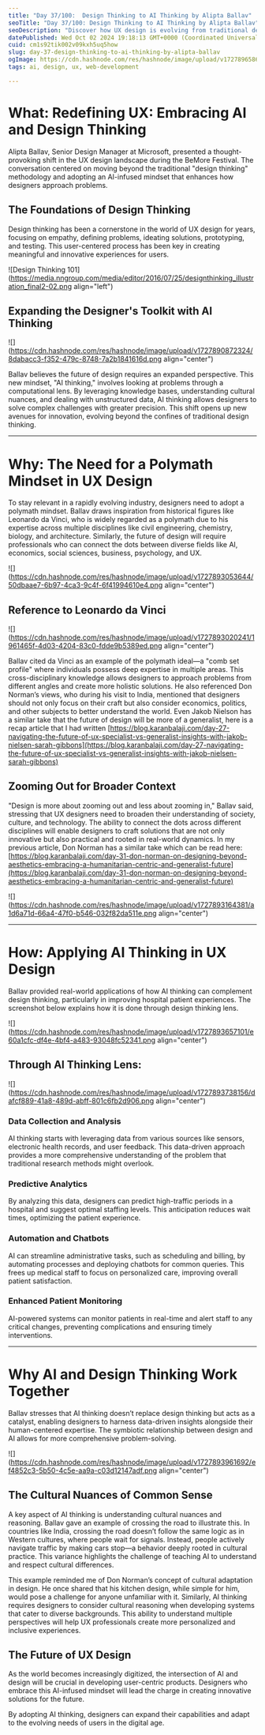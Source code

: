 ```yaml
---
title: "Day 37/100:  Design Thinking to AI Thinking by Alipta Ballav"
seoTitle: "Day 37/100: Design Thinking to AI Thinking by Alipta Ballav"
seoDescription: "Discover how UX design is evolving from traditional design thinking to AI thinking, as Alipta Ballav explains the shift toward a polymath mindset in design."
datePublished: Wed Oct 02 2024 19:18:13 GMT+0000 (Coordinated Universal Time)
cuid: cm1s92tik002v09kxh5uq5how
slug: day-37-design-thinking-to-ai-thinking-by-alipta-ballav
ogImage: https://cdn.hashnode.com/res/hashnode/image/upload/v1727896586526/b0d76460-efbf-4404-a718-ef8a42823706.png
tags: ai, design, ux, web-development

---
```


# What: Redefining UX: Embracing AI and Design Thinking

Alipta Ballav, Senior Design Manager at Microsoft, presented a thought-provoking shift in the UX design landscape during the BeMore Festival. The conversation centered on moving beyond the traditional "design thinking" methodology and adopting an AI-infused mindset that enhances how designers approach problems.

## The Foundations of Design Thinking

Design thinking has been a cornerstone in the world of UX design for years, focusing on empathy, defining problems, ideating solutions, prototyping, and testing. This user-centered process has been key in creating meaningful and innovative experiences for users.

![Design Thinking 101](https://media.nngroup.com/media/editor/2016/07/25/designthinking_illustration_final2-02.png align="left")

## Expanding the Designer's Toolkit with AI Thinking

![](https://cdn.hashnode.com/res/hashnode/image/upload/v1727890872324/8dabacc3-f352-479c-8748-7a2b1841616d.png align="center")

Ballav believes the future of design requires an expanded perspective. This new mindset, "AI thinking," involves looking at problems through a computational lens. By leveraging knowledge bases, understanding cultural nuances, and dealing with unstructured data, AI thinking allows designers to solve complex challenges with greater precision. This shift opens up new avenues for innovation, evolving beyond the confines of traditional design thinking.

---

# Why: The Need for a Polymath Mindset in UX Design

To stay relevant in a rapidly evolving industry, designers need to adopt a polymath mindset. Ballav draws inspiration from historical figures like Leonardo da Vinci, who is widely regarded as a polymath due to his expertise across multiple disciplines like civil engineering, chemistry, biology, and architecture. Similarly, the future of design will require professionals who can connect the dots between diverse fields like AI, economics, social sciences, business, psychology, and UX.

![](https://cdn.hashnode.com/res/hashnode/image/upload/v1727893053644/50dbaae7-6b97-4ca3-9c4f-6f41994610e4.png align="center")

## Reference to Leonardo da Vinci

![](https://cdn.hashnode.com/res/hashnode/image/upload/v1727893020241/1961465f-4d03-4204-83c0-fdde9b5389ed.png align="center")

Ballav cited da Vinci as an example of the polymath ideal—a "comb set profile" where individuals possess deep expertise in multiple areas. This cross-disciplinary knowledge allows designers to approach problems from different angles and create more holistic solutions. He also referenced Don Norman’s views, who during his visit to India, mentioned that designers should not only focus on their craft but also consider economics, politics, and other subjects to better understand the world. Even Jakob Nielson has a similar take that the future of design will be more of a generalist, here is a recap article that I had written [https://blog.karanbalaji.com/day-27-navigating-the-future-of-ux-specialist-vs-generalist-insights-with-jakob-nielsen-sarah-gibbons](https://blog.karanbalaji.com/day-27-navigating-the-future-of-ux-specialist-vs-generalist-insights-with-jakob-nielsen-sarah-gibbons)

## Zooming Out for Broader Context

"Design is more about zooming out and less about zooming in," Ballav said, stressing that UX designers need to broaden their understanding of society, culture, and technology. The ability to connect the dots across different disciplines will enable designers to craft solutions that are not only innovative but also practical and rooted in real-world dynamics. In my previous article, Don Norman has a similar take which can be read here: [https://blog.karanbalaji.com/day-31-don-norman-on-designing-beyond-aesthetics-embracing-a-humanitarian-centric-and-generalist-future](https://blog.karanbalaji.com/day-31-don-norman-on-designing-beyond-aesthetics-embracing-a-humanitarian-centric-and-generalist-future)

![](https://cdn.hashnode.com/res/hashnode/image/upload/v1727893164381/a1d6a71d-66a4-47f0-b546-032f82da511e.png align="center")

---

# How: Applying AI Thinking in UX Design

Ballav provided real-world applications of how AI thinking can complement design thinking, particularly in improving hospital patient experiences. The screenshot below explains how it is done through design thinking lens.

![](https://cdn.hashnode.com/res/hashnode/image/upload/v1727893657101/e60a1cfc-df4e-4bf4-a483-93048fc52341.png align="center")

## Through AI Thinking Lens:

![](https://cdn.hashnode.com/res/hashnode/image/upload/v1727893738156/dafcf889-41a8-489d-abff-801c6fb2d906.png align="center")

### Data Collection and Analysis

AI thinking starts with leveraging data from various sources like sensors, electronic health records, and user feedback. This data-driven approach provides a more comprehensive understanding of the problem that traditional research methods might overlook.

### Predictive Analytics

By analyzing this data, designers can predict high-traffic periods in a hospital and suggest optimal staffing levels. This anticipation reduces wait times, optimizing the patient experience.

### Automation and Chatbots

AI can streamline administrative tasks, such as scheduling and billing, by automating processes and deploying chatbots for common queries. This frees up medical staff to focus on personalized care, improving overall patient satisfaction.

### Enhanced Patient Monitoring

AI-powered systems can monitor patients in real-time and alert staff to any critical changes, preventing complications and ensuring timely interventions.

---

# Why AI and Design Thinking Work Together

Ballav stresses that AI thinking doesn’t replace design thinking but acts as a catalyst, enabling designers to harness data-driven insights alongside their human-centered expertise. The symbiotic relationship between design and AI allows for more comprehensive problem-solving.

![](https://cdn.hashnode.com/res/hashnode/image/upload/v1727893961692/ef4852c3-5b50-4c5e-aa9a-c03d12147adf.png align="center")

## The Cultural Nuances of Common Sense

A key aspect of AI thinking is understanding cultural nuances and reasoning. Ballav gave an example of crossing the road to illustrate this. In countries like India, crossing the road doesn’t follow the same logic as in Western cultures, where people wait for signals. Instead, people actively navigate traffic by making cars stop—a behavior deeply rooted in cultural practice. This variance highlights the challenge of teaching AI to understand and respect cultural differences.

This example reminded me of Don Norman’s concept of cultural adaptation in design. He once shared that his kitchen design, while simple for him, would pose a challenge for anyone unfamiliar with it. Similarly, AI thinking requires designers to consider cultural reasoning when developing systems that cater to diverse backgrounds. This ability to understand multiple perspectives will help UX professionals create more personalized and inclusive experiences.

## The Future of UX Design

As the world becomes increasingly digitized, the intersection of AI and design will be crucial in developing user-centric products. Designers who embrace this AI-infused mindset will lead the charge in creating innovative solutions for the future.

By adopting AI thinking, designers can expand their capabilities and adapt to the evolving needs of users in the digital age.